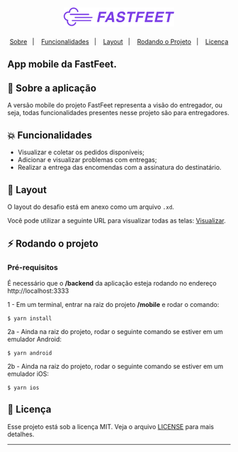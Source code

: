 <h1 align="center">
    <img alt="FastFeet" title="#delicinha" src="../.github/fastfeet.png" width="250px" />
</h1>

<p align="center">
  <a href="#rocket-sobre">Sobre</a>&nbsp;&nbsp;&nbsp;|&nbsp;&nbsp;&nbsp;
  <a href="#collision-funcionalidades">Funcionalidades</a>&nbsp;&nbsp;&nbsp;|&nbsp;&nbsp;&nbsp;
  <a href="#-layout">Layout</a>&nbsp;&nbsp;&nbsp;|&nbsp;&nbsp;&nbsp;
  <a href="#zap-rodando-o-projeto">Rodando o Projeto</a>&nbsp;&nbsp;&nbsp;|&nbsp;&nbsp;&nbsp;
  <a href="#memo-licença">Licença</a>
</p>

<h2>
<strong>App mobile</strong> da FastFeet.
</h2>

## 🚀 Sobre a aplicação

A versão mobile do projeto FastFeet representa a visão do entregador, ou seja, todas funcionalidades presentes nesse projeto são para entregadores.

## :collision: Funcionalidades

- Visualizar e coletar os pedidos disponíveis;
- Adicionar e visualizar problemas com entregas;
- Realizar a entrega das encomendas com a assinatura do destinatário.

## 🎨 Layout

O layout do desafio está em anexo como um arquivo `.xd`.

Você pode utilizar a seguinte URL para visualizar todas as telas: [Visualizar](https://xd.adobe.com/view/a5d56d7d-c1d4-48a8-70ce-8b77f5f417a5-d3e4/grid).

## :zap: Rodando o projeto

### Pré-requisitos

É necessário que o **/backend** da aplicação esteja rodando no endereço http://localhost:3333

1 - Em um terminal, entrar na raiz do projeto **/mobile** e rodar o comando:

```
$ yarn install
```

2a - Ainda na raiz do projeto, rodar o seguinte comando se estiver em um emulador Android:

```
$ yarn android
```

2b - Ainda na raiz do projeto, rodar o seguinte comando se estiver em um emulador iOS:

```
$ yarn ios
```

## :memo: Licença

Esse projeto está sob a licença MIT. Veja o arquivo [LICENSE](LICENSE.md) para mais detalhes.

---
